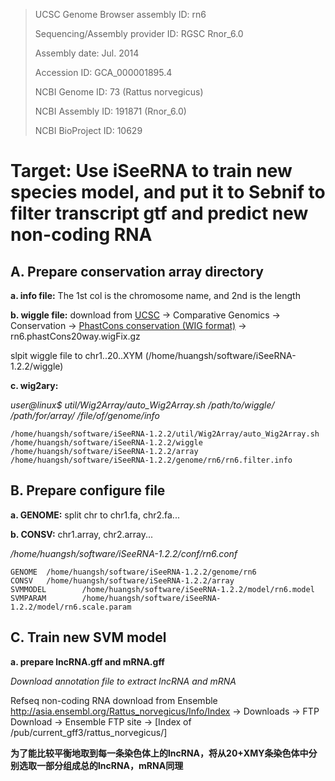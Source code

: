 >UCSC Genome Browser assembly ID: rn6
>
>Sequencing/Assembly provider ID: RGSC Rnor_6.0
>
>Assembly date: Jul. 2014
>
>Accession ID: GCA_000001895.4
>
>NCBI Genome ID: 73 (Rattus norvegicus)
>
>NCBI Assembly ID: 191871 (Rnor_6.0)
>
>NCBI BioProject ID: 10629

# Target: Use iSeeRNA to train new species model, and put it to Sebnif to filter transcript gtf and predict new non-coding RNA
## A. Prepare conservation array directory
**a. info file:** The 1st col is the chromosome name, and 2nd is the length 

**b. wiggle file:** download from [UCSC](https://genome-asia.ucsc.edu/cgi-bin/hgTracks?db=rn6&lastVirtModeType=default&lastVirtModeExtraState=&virtModeType=default&virtMode=0&nonVirtPosition=&position=chr1%3A80607368%2D80638076&hgsid=758048143_f7VNKMTH3nKj2AgUIFwzgHbfYayO) -> Comparative Genomics -> Conservation -> [PhastCons conservation (WIG format)](http://hgdownload.soe.ucsc.edu/goldenPath/rn6/phastCons20way/) -> rn6.phastCons20way.wigFix.gz

slpit wiggle file to chr1..20..XYM (/home/huangsh/software/iSeeRNA-1.2.2/wiggle)

**c. wig2ary:**

*user@linux$ util/Wig2Array/auto_Wig2Array.sh  /path/to/wiggle/ /path/for/array/ /file/of/genome/info*

    /home/huangsh/software/iSeeRNA-1.2.2/util/Wig2Array/auto_Wig2Array.sh /home/huangsh/software/iSeeRNA-1.2.2/wiggle /home/huangsh/software/iSeeRNA-1.2.2/array /home/huangsh/software/iSeeRNA-1.2.2/genome/rn6/rn6.filter.info

## B. Prepare configure file
**a. GENOME:** split chr to chr1.fa, chr2.fa...

**b. CONSV:** chr1.array, chr2.array...

*/home/huangsh/software/iSeeRNA-1.2.2/conf/rn6.conf*

    GENOME  /home/huangsh/software/iSeeRNA-1.2.2/genome/rn6
    CONSV   /home/huangsh/software/iSeeRNA-1.2.2/array
    SVMMODEL        /home/huangsh/software/iSeeRNA-1.2.2/model/rn6.model
    SVMPARAM        /home/huangsh/software/iSeeRNA-1.2.2/model/rn6.scale.param
## C. Train new SVM model
**a. prepare lncRNA.gff and mRNA.gff**

*Download annotation file to extract lncRNA and mRNA*

Refseq non-coding RNA download from Ensemble http://asia.ensembl.org/Rattus_norvegicus/Info/Index -> Downloads -> FTP Download -> Ensemble FTP site -> [Index of /pub/current_gff3/rattus_norvegicus/]

**为了能比较平衡地取到每一条染色体上的lncRNA，将从20+XMY条染色体中分别选取一部分组成总的lncRNA，mRNA同理**
